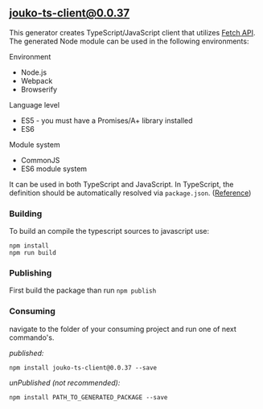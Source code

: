 ## jouko-ts-client@0.0.37

This generator creates TypeScript/JavaScript client that utilizes [Fetch API](https://fetch.spec.whatwg.org/). The generated Node module can be used in the following environments:

Environment
* Node.js
* Webpack
* Browserify

Language level
* ES5 - you must have a Promises/A+ library installed
* ES6

Module system
* CommonJS
* ES6 module system

It can be used in both TypeScript and JavaScript. In TypeScript, the definition should be automatically resolved via `package.json`. ([Reference](http://www.typescriptlang.org/docs/handbook/typings-for-npm-packages.html))

### Building

To build an compile the typescript sources to javascript use:
```
npm install
npm run build
```

### Publishing

First build the package than run ```npm publish```

### Consuming

navigate to the folder of your consuming project and run one of next commando's.

_published:_

```
npm install jouko-ts-client@0.0.37 --save
```

_unPublished (not recommended):_

```
npm install PATH_TO_GENERATED_PACKAGE --save
